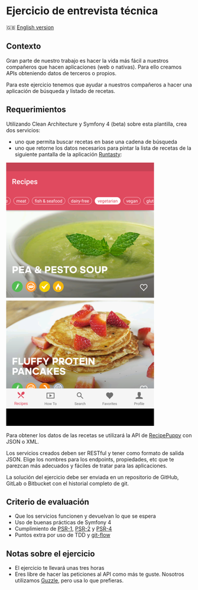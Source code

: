 # Ejercicio de entrevista técnica
:gb: [English version]

## Contexto

Gran parte de nuestro trabajo es hacer la vida más fácil a nuestros compañeros
que hacen aplicaciones (web o nativas). Para ello creamos APIs obteniendo
datos de terceros o propios.

Para este ejercicio tenemos que ayudar a nuestros compañeros a hacer una
aplicación de búsqueda y listado de recetas. 

## Requerimientos

Utilizando Clean Architecture y Symfony 4 (beta) sobre esta plantilla, crea dos
servicios:
* uno que permita buscar recetas en base una cadena de búsqueda
* uno que retorne los datos necesarios para pintar la lista de recetas de la
siguiente pantalla de la aplicación [Runtasty]:
  
![Runtasty recipe list][screenshot] 

Para obtener los datos de las recetas se utilizará la API de [RecipePuppy] con
JSON o XML.

Los servicios creados deben ser RESTful y tener como formato de salida JSON.
Elige los nombres para los endpoints, propiedades, etc que te parezcan más
adecuados y fáciles de tratar para las aplicaciones.

La solución del ejercicio debe ser enviada en un repositorio de GitHub, GitLab
o Bitbucket con el historial completo de git.

## Criterio de evaluación

* Que los servicios funcionen y devuelvan lo que se espera
* Uso de buenas prácticas de Symfony 4
* Cumplimiento de [PSR-1], [PSR-2] y [PSR-4]
* Puntos extra por uso de TDD y [git-flow]

## Notas sobre el ejercicio

* El ejercicio te llevará unas tres horas
* Eres libre de hacer las peticiones al API como más te guste. Nosotros
  utilizamos [Guzzle], pero usa lo que prefieras.

[English version]: README.md
[Runtasty]: https://play.google.com/store/apps/details?id=com.runtastic.android.runtasty.lite 
[screenshot]: runtasty-screenshot.png
[RecipePuppy]: http://www.recipepuppy.com/about/api/
[PSR-1]: http://www.php-fig.org/psr/psr-1/
[PSR-2]: http://www.php-fig.org/psr/psr-2/
[PSR-4]: http://www.php-fig.org/psr/psr-4/
[git-flow]: http://nvie.com/posts/a-successful-git-branching-model/
[Guzzle]: https://github.com/guzzle/guzzle